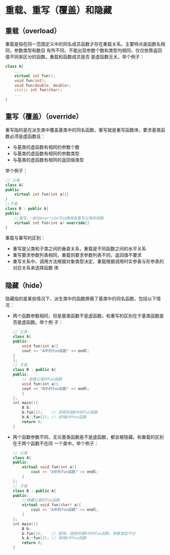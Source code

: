 # 重载、重写（覆盖）和隐藏

## 重载（overload）
重载是指在同一范围定义中的同名成员函数才存在重载关系。主要特点是函数名相同，参数类型和数目
有所不同，不能出现参数个数和类型均相同，仅仅依靠返回值不同来区分的函数。重载和函数成员是否
是虚函数无关。举个例子：

```c++
class A{
	...
    virtual int fun();
    void fun(int);
    void fun(double, double);
    static int fun(char);
    ...
}
```

## 重写（覆盖）（override）

重写指的是在派生类中覆盖基类中的同名函数，重写就是重写函数体，要求基类函数必须是虚函数且：

+ 与基类的虚函数有相同的参数个数
+ 与基类的虚函数有相同的参数类型
+ 与基类的虚函数有相同的返回值类型

举个例子：

```C++
// 父类
class A{
public:
	virtual int fun(int a){}
}
//子类
class B : public A{
public:
	//重写,一般加override可以确保是重写父类的函数
	virtual int fun(int a) override{}
}
```

重载与重写的区别：

+ 重写是父类和子类之间的垂直关系，重载是不同函数之间的水平关系
+ 重写要求参数列表相同，重载则要求参数列表不同，返回值不要求
+ 重写关系中，调用方法根据对象类型决定，重载根据调用时实参表与形参表的对应关系来选择函数
    体

## 隐藏（hide）

隐藏指的是某些情况下，派生类中的函数屏蔽了基类中的同名函数，包括以下情况：

+ 两个函数参数相同，但是基类函数不是虚函数。和重写的区别在于基类函数是否是虚函数。举个例
    子：

    ```C++
    // 父类
    class A{
    public:
        void fun(int a){
        cout << "A中的fun函数" << endl;
    }
    };
    // 子类
    class B : public A{
    public:
        // 隐藏父类的fun函数
        void fun(int a){
        cout << "B中的fun函数" << endl;
    	}
    };
    int main(){
        B b;
        b.fun(2);    // 调用的是B中的fun函数
        b.A::fun(2); // 调用A中fun函数
        return 0;
    }
    ```

+ 两个函数参数不同，无论基类函数是不是虚函数，都会被隐藏。和重载的区别在于两个函数不在同
    一个类中。举个例子：

    ```C++
    // 父类
    class A{
    public:
    	virtual void fun(int a){
    		cout << "A中的fun函数" << endl;
    	}
    };
    // 子类
    class B : public A{
    public:
    	//隐藏父类的fun函数
    	virtual void fun(char* a){
    		cout << "A中的fun函数" << endl;
    	}
    };
    int main(){
        B b;
        b.fun(2);    // 报错，调用的是B中的fun函数，参数类型不对
        b.A::fun(2); // 调用A中fun函数
        return 0;
    }
    ```